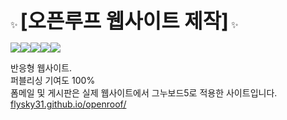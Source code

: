 :sparkles: <strong style="font-size:2rem;">[오픈루프 웹사이트 제작]</strong> :sparkles:
<p style="display:flex;">
<img src="https://img.shields.io/badge/HTML5-E34F26?style=flat-square&logo=html5&logoColor=white"/> <img src="https://img.shields.io/badge/CSS3-1572B6?style=flat-square&logo=css3&logoColor=white"/> <img src="https://img.shields.io/badge/Sass-CC6699?style=flat-square&logo=Sass&logoColor=white"/> <img src="https://img.shields.io/badge/JavaScript-F7DF1E?style=flat-square&logo=javascript&logoColor=black"/> <img src="https://img.shields.io/badge/jQuery-0769AD?style=flat-square&logo=jQuery&logoColor=white"/> 
</p>

반응형 웹사이트.<br>
퍼블리싱 기여도 100%<br>
폼메일 및 게시판은 실제 웹사이트에서 그누보드5로 적용한 사이트입니다.<br>
<a title="https://flysky31.github.io/openroof" role="link" target="_blank" rel="noopener noreferrer nofollow" class="text-bold" href="https://flysky31.github.io/openroof/">flysky31.github.io/openroof/</a>


